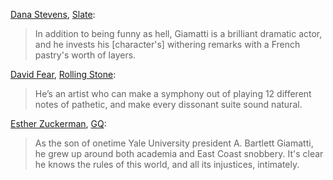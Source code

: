 <!-- Paul Giamatti -->
[Dana Stevens](https://twitter.com/thehighsign), [Slate](https://slate.com/culture/2023/11/holdovers-alexander-payne-paul-giamatti-review.html?via=rss):

> In addition to being funny as hell, Giamatti is a brilliant dramatic actor, and he invests his [character's] withering remarks with a French pastry's worth of layers.

[David Fear](https://twitter.com/davidlfear), [Rolling Stone](https://www.rollingstone.com/tv-movies/tv-movie-reviews/the-holdovers-review-paul-giamatti-alexander-payne-sideways-reunion-1234860387/):

> He’s an artist who can make a symphony out of playing 12 different notes of pathetic, and make every dissonant suite sound natural.

[Esther Zuckerman](https://twitter.com/ezwrites), [GQ](https://www.gq.com/story/the-holdovers-is-the-highlight-of-a-very-good-year-for-paul-giamatti):

> As the son of onetime Yale University president A. Bartlett Giamatti, he grew up around both academia and East Coast snobbery. It's clear he knows the rules of this world, and all its injustices, intimately.